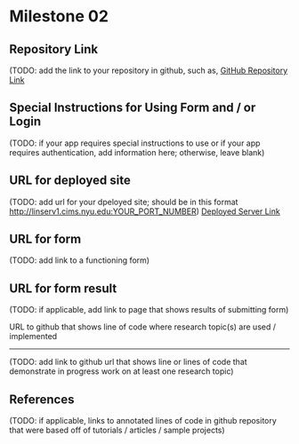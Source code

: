 # Milestone 02

## Repository Link

(TODO: add the link to your repository in github, such as,
[GitHub Repository Link](https://github.com/nyu-csci-ua-0467-001-002-fall-2024/final-project-Jsinger03.git)

## Special Instructions for Using Form and / or Login

(TODO: if your app requires special instructions to use or if your app requires authentication, add information here; otherwise, leave blank)

## URL for deployed site

(TODO: add url for your dpeloyed site; should be in this format http://linserv1.cims.nyu.edu:YOUR_PORT_NUMBER)
[Deployed Server Link](http://linserv1.cims.nyu.edu:30003)

## URL for form

(TODO: add link to a functioning form)

## URL for form result

(TODO: if applicable, add link to page that shows results of submitting form)

URL to github that shows line of code where research topic(s) are used / implemented

---

(TODO: add link to github url that shows line or lines of code that demonstrate in progress work on at least one research topic)

## References

(TODO: if applicable, links to annotated lines of code in github repository that were based off of tutorials / articles / sample projects)
